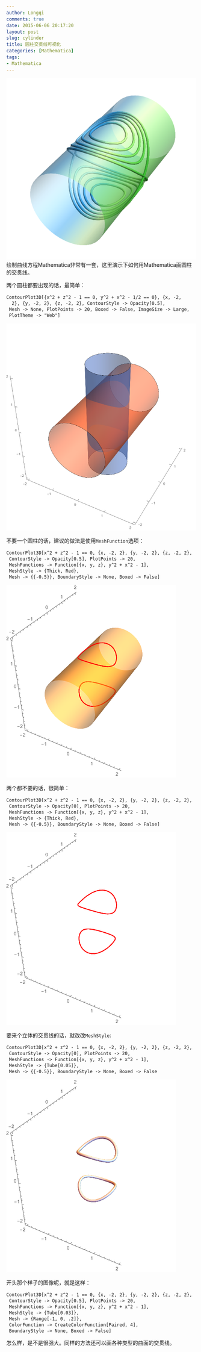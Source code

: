 ```yaml
---
author: Longqi
comments: true
date: 2015-06-06 20:17:20
layout: post
slug: cylinder
title: 圆柱交贯线可视化
categories: [Mathematica]
tags:
- Mathematica
---
```

![](/public/images/cylinder.png)
绘制曲线方程Mathematica非常有一套，这里演示下如何用Mathematica画圆柱的交贯线。

两个圆柱都要出现的话，最简单：

	ContourPlot3D[{x^2 + z^2 - 1 == 0, y^2 + x^2 - 1/2 == 0}, {x, -2, 
	  2}, {y, -2, 2}, {z, -2, 2}, ContourStyle -> Opacity[0.5], 
	 Mesh -> None, PlotPoints -> 20, Boxed -> False, ImageSize -> Large, 
	 PlotTheme -> "Web"]

![](/public/images/cylinder1.png)

不要一个圆柱的话，建议的做法是使用`MeshFunction`选项：

	ContourPlot3D[x^2 + z^2 - 1 == 0, {x, -2, 2}, {y, -2, 2}, {z, -2, 2}, 
	 ContourStyle -> Opacity[0.5], PlotPoints -> 20,
	 MeshFunctions -> Function[{x, y, z}, y^2 + x^2 - 1], 
	 MeshStyle -> {Thick, Red},
	 Mesh -> {{-0.5}}, BoundaryStyle -> None, Boxed -> False]
	 
![](/public/images/cylinder2.png)

两个都不要的话，很简单：

	ContourPlot3D[x^2 + z^2 - 1 == 0, {x, -2, 2}, {y, -2, 2}, {z, -2, 2}, 
	 ContourStyle -> Opacity[0], PlotPoints -> 20,
	 MeshFunctions -> Function[{x, y, z}, y^2 + x^2 - 1], 
	 MeshStyle -> {Thick, Red},
	 Mesh -> {{-0.5}}, BoundaryStyle -> None, Boxed -> False]

![](/public/images/cylinder3.png)

要来个立体的交贯线的话，就改改`MeshStyle`:

	ContourPlot3D[x^2 + z^2 - 1 == 0, {x, -2, 2}, {y, -2, 2}, {z, -2, 2}, 
	 ContourStyle -> Opacity[0], PlotPoints -> 20,
	 MeshFunctions -> Function[{x, y, z}, y^2 + x^2 - 1], 
	 MeshStyle -> {Tube[0.05]},
	 Mesh -> {{-0.5}}, BoundaryStyle -> None, Boxed -> False

![](/public/images/cylinder4.png)

开头那个样子的图像呢，就是这样：

	ContourPlot3D[x^2 + z^2 - 1 == 0, {x, -2, 2}, {y, -2, 2}, {z, -2, 2}, 
	 ContourStyle -> Opacity[0.5], PlotPoints -> 20,
	 MeshFunctions -> Function[{x, y, z}, y^2 + x^2 - 1], 
	 MeshStyle -> {Tube[0.03]},
	 Mesh -> {Range[-1, 0, .2]}, 
	 ColorFunction -> CreateColorFunction[Paired, 4],
	 BoundaryStyle -> None, Boxed -> False]

怎么样，是不是很强大。同样的方法还可以画各种类型的曲面的交贯线。
